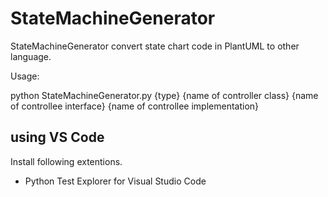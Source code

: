 # StateMachineGenerator

StateMachineGenerator convert state chart code in PlantUML to other language. 

Usage: 

python StateMachineGenerator.py {type} {name of controller class} {name of controllee interface} {name of controllee implementation}

## using VS Code

Install following extentions. 

- Python Test Explorer for Visual Studio Code
